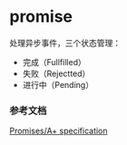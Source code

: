 #  promise 

处理异步事件，三个状态管理：

+ 完成（Fullfilled）
+ 失败（Rejectted）
+ 进行中（Pending）


### 参考文档

[Promises/A+ specification](https://promisesaplus.com/implementations)  
